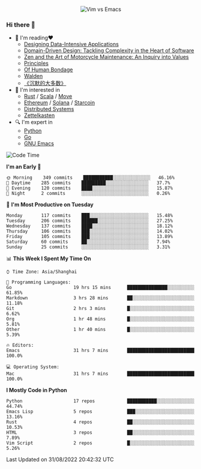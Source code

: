 <p align="center">
    <img src="https://gist.githubusercontent.com/coldnight/e696baffb094e71c96cb302118878eae/raw/40ea5053a6f66cc65f90f437e4173497da225958/banner.gif" alt="Vim vs Emacs" />
</p>

### Hi there 👋

- 📖 I'm reading❤️
    + [Designing Data-Intensive Applications](https://www.oreilly.com/library/view/designing-data-intensive-applications/9781491903063/)
    + [Domain-Driven Design: Tackling Complexity in the Heart of Software](https://www.dddcommunity.org/book/evans_2003/)
    + [Zen and the Art of Motorcycle Maintenance: An Inquiry into Values](https://en.wikipedia.org/wiki/Zen_and_the_Art_of_Motorcycle_Maintenance)
    + [Principles](https://www.principles.com/)
    + [Of Human Bondage](https://en.wikipedia.org/wiki/Of_Human_Bondage)
    + [Walden](https://en.wikipedia.org/wiki/Walden)
    + [《沉默的大多数》](https://en.wikipedia.org/wiki/Silent_majority)
- 🌱 I'm interested in
    + [Rust](https://www.rust-lang.org/) / [Scala](https://www.scala-lang.org/) / [Move](https://github.com/move-language/move/)
    + [Ethereum](https://ethereum.org/en/) / [Solana](https://solana.com/) / [Starcoin](https://github.com/starcoinorg/starcoin)
	+ [Distributed Systems](https://www.linuxzen.com/notes/topics/20200320174417_%E5%88%86%E5%B8%83%E5%BC%8F/)
	+ [Zettelkasten](https://www.linuxzen.com/notes/notes/20220120080920-slip_box/)
- 🔍 I'm expert in
    + [Python](https://www.python.org/)
    + [Go](https://go.dev/)
    + [GNU Emacs](https://www.gnu.org/software/emacs/)

<!--START_SECTION:waka-->
![Code Time](http://img.shields.io/badge/Code%20Time-1%2C535%20hrs%2017%20mins-blue)

**I'm an Early 🐤** 

```text
🌞 Morning    349 commits    ███████████░░░░░░░░░░░░░░   46.16% 
🌆 Daytime    285 commits    █████████░░░░░░░░░░░░░░░░   37.7% 
🌃 Evening    120 commits    ████░░░░░░░░░░░░░░░░░░░░░   15.87% 
🌙 Night      2 commits      ░░░░░░░░░░░░░░░░░░░░░░░░░   0.26%

```
📅 **I'm Most Productive on Tuesday** 

```text
Monday       117 commits    ███░░░░░░░░░░░░░░░░░░░░░░   15.48% 
Tuesday      206 commits    ██████░░░░░░░░░░░░░░░░░░░   27.25% 
Wednesday    137 commits    ████░░░░░░░░░░░░░░░░░░░░░   18.12% 
Thursday     106 commits    ███░░░░░░░░░░░░░░░░░░░░░░   14.02% 
Friday       105 commits    ███░░░░░░░░░░░░░░░░░░░░░░   13.89% 
Saturday     60 commits     ██░░░░░░░░░░░░░░░░░░░░░░░   7.94% 
Sunday       25 commits     ░░░░░░░░░░░░░░░░░░░░░░░░░   3.31%

```


📊 **This Week I Spent My Time On** 

```text
⌚︎ Time Zone: Asia/Shanghai

💬 Programming Languages: 
Go                       19 hrs 15 mins      ███████████████░░░░░░░░░░   61.85% 
Markdown                 3 hrs 28 mins       ██░░░░░░░░░░░░░░░░░░░░░░░   11.18% 
Git                      2 hrs 3 mins        █░░░░░░░░░░░░░░░░░░░░░░░░   6.62% 
Org                      1 hr 48 mins        █░░░░░░░░░░░░░░░░░░░░░░░░   5.81% 
Other                    1 hr 40 mins        █░░░░░░░░░░░░░░░░░░░░░░░░   5.39%

🔥 Editors: 
Emacs                    31 hrs 7 mins       █████████████████████████   100.0%

💻 Operating System: 
Mac                      31 hrs 7 mins       █████████████████████████   100.0%

```

**I Mostly Code in Python** 

```text
Python                   17 repos            ███████████░░░░░░░░░░░░░░   44.74% 
Emacs Lisp               5 repos             ███░░░░░░░░░░░░░░░░░░░░░░   13.16% 
Rust                     4 repos             ██░░░░░░░░░░░░░░░░░░░░░░░   10.53% 
HTML                     3 repos             ██░░░░░░░░░░░░░░░░░░░░░░░   7.89% 
Vim Script               2 repos             █░░░░░░░░░░░░░░░░░░░░░░░░   5.26%

```



 Last Updated on 31/08/2022 20:42:32 UTC
<!--END_SECTION:waka-->
